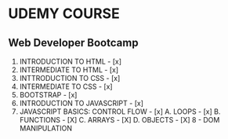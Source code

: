 # UDEMY COURSE 
## Web Developer Bootcamp

1. INTRODUCTION TO HTML - [x]
2. INTERMEDIATE TO HTML - [x]
3. INTTRODUCTION TO CSS - [x]
4. INTERMEDIATE TO CSS - [x]
5. BOOTSTRAP - [x]
6. INTRODUCTION TO JAVASCRIPT - [x]
7. JAVASCRIPT BASICS: CONTROL FLOW - [x]
A. LOOPS - [x]
B. FUNCTIONS - [X]
C. ARRAYS - [X]
D. OBJECTS - [X]
8 - DOM MANIPULATION  

